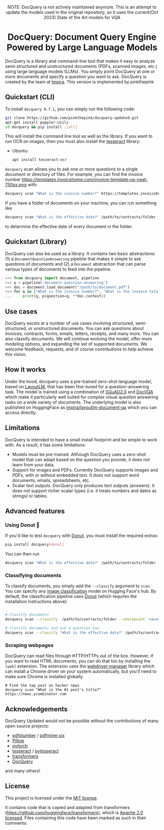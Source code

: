 <div align="center">

NOTE: DocQuery is not actively maintained anymore. This is an  attempt to update the models used in the original repository, so it uses the current(Oct 2023) State of the Art models for VQA

# DocQuery: Document Query Engine Powered by Large Language Models

</div>

DocQuery is a library and command-line tool that makes it easy to analyze semi-structured and unstructured documents (PDFs, scanned
images, etc.) using large language models (LLMs). You simply point DocQuery at one or more documents and specify a
question you want to ask. DocQuery is created by the team at [Impira](https://impira.com?utm_source=github&utm_medium=referral&utm_campaign=docquery). This version is implemented by pinkthepink

## Quickstart (CLI)

To install `docquery 0.7.1`, you can simply run the following code:

```sh
git clone https://github.com/pinkthepink/docquery-updated.git
apt-get install poppler-utils
cd docquery && pip install .[all]
```

This will install the command line tool as well as the library.
If you want to run OCR on images, then you must also install the [tesseract](https://github.com/tesseract-ocr/tesseract) library:


- Ubuntu:

  ```sh
  apt install tesseract-ocr
  ```

`docquery` scan allows you to ask one or more questions to a single document or directory of files. For example, you can
find the invoice number <https://templates.invoicehome.com/invoice-template-us-neat-750px.png> with:

```bash
docquery scan "What is the invoice number?" https://templates.invoicehome.com/invoice-template-us-neat-750px.png
```

If you have a folder of documents on your machine, you can run something like

```bash
docquery scan "What is the effective date?" /path/to/contracts/folder
```

to determine the effective date of every document in the folder.

## Quickstart (Library)

DocQuery can also be used as a library. It contains two basic abstractions: (1) a `DocumentQuestionAnswering` pipeline
that makes it simple to ask questions of documents and (2) a `Document` abstraction that can parse various types of documents
to feed into the pipeline.

```python
>>> from docquery import document, pipeline
>>> p = pipeline('document-question-answering')
>>> doc = document.load_document("/path/to/document.pdf")
>>> for q in ["What is the invoice number?", "What is the invoice total?"]:
...     print(q, p(question=q, **doc.context))
```

## Use cases

DocQuery excels at a number of use cases involving structured, semi-structured, or unstructured documents. You can ask questions about
invoices, contracts, forms, emails, letters, receipts, and many more. You can also classify documents. We will continue evolving the model,
offer more modeling options, and expanding the set of supported documents. We welcome feedback, requests, and of course contributions to
help achieve this vision.

## How it works

Under the hood, docquery uses a pre-trained zero-shot language model, based on [LayoutLM](https://arxiv.org/abs/1912.13318), that has been
fine-tuned for a question-answering task. The model is trained using a combination of [SQuAD2.0](https://rajpurkar.github.io/SQuAD-explorer/)
and [DocVQA](https://rrc.cvc.uab.es/?ch=17) which make it particularly well suited for complex visual question answering tasks on
a wide variety of documents. The underlying model is also published on HuggingFace as [impira/layoutlm-document-qa](https://huggingface.co/impira/layoutlm-document-qa)
which you can access directly.

## Limitations

DocQuery is intended to have a small install footprint and be simple to work with. As a result, it has some limitations:

- Models must be pre-trained. Although DocQuery uses a zero-shot model that can adapt based on the question you provide, it does not learn from your data.
- Support for images and PDFs. Currently DocQuery supports images and PDFs, with or without embedded text. It does not support word documents, emails, spreadsheets, etc.
- Scalar text outputs. DocQuery only produces text outputs (answers). It does not support richer scalar types (i.e. it treats numbers and dates as strings) or tables.

## Advanced features

### Using Donut 🍩

If you'd like to test `docquery` with [Donut](https://arxiv.org/abs/2111.15664), you must install the required extras:

```bash
pip install docquery[donut]
```

You can then run

```bash
docquery scan "What is the effective date?" /path/to/contracts/folder --checkpoint 'naver-clova-ix/donut-base-finetuned-docvqa'
```

### Classifying documents

To classify documents, you simply add the `--classify` argument to `scan`. You can specify any [image classification](https://huggingface.co/models?pipeline_tag=image-classification&sort=downloads)
model on Hugging Face's hub. By default, the classification pipeline uses [Donut](https://huggingface.co/spaces/nielsr/donut-rvlcdip) (which requires
the installation instructions above):

```bash

# Classify documents
docquery scan --classify  /path/to/contracts/folder --checkpoint 'naver-clova-ix/donut-base-finetuned-docvqa'

# Classify documents and ask a question too
docquery scan --classify "What is the effective date?" /path/to/contracts/folder --checkpoint 'naver-clova-ix/donut-base-finetuned-docvqa'
```

### Scraping webpages

DocQuery can read files through HTTP/HTTPs out of the box. However, if you want to read HTML documents, you can do that too by installing the
`[web]` extension. The extension uses the [webdriver-manager](https://pypi.org/project/webdriver-manager/) library which can install a Chrome
driver on your system automatically, but you'll need to make sure Chrome is installed globally.

```
# Find the top post on hacker news
docquery scan "What is the #1 post's title?" https://news.ycombinator.com
```


## Acknowledgements

DocQuery Updated would not be possible without the contributions of many open source projects:

- [pdfplumber](https://github.com/jsvine/pdfplumber) / [pdfminer.six](https://github.com/pdfminer/pdfminer.six)
- [Pillow](https://pillow.readthedocs.io/en/stable/)
- [pytorch](https://pytorch.org/)
- [tesseract](https://github.com/tesseract-ocr/tesseract) / [pytesseract](https://pypi.org/project/pytesseract/)
- [transformers](https://github.com/impira/transformers)
- [DocQuery](https://github.com/impira/docquery)

and many others!

## License

This project is licensed under the [MIT license](LICENSE).

It contains code that is copied and adapted from transformers (<https://github.com/huggingface/transformers>),
which is [Apache 2.0 licensed](http://www.apache.org/licenses/LICENSE-2.0). Files containing this code have
been marked as such in their comments.
